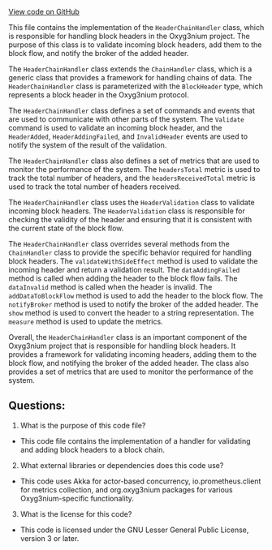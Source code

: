 [View code on GitHub](https://github.com/oxyg3nium/oxyg3nium/flow/src/main/scala/org/oxyg3nium/flow/handler/HeaderChainHandler.scala)

This file contains the implementation of the `HeaderChainHandler` class, which is responsible for handling block headers in the Oxyg3nium project. The purpose of this class is to validate incoming block headers, add them to the block flow, and notify the broker of the added header. 

The `HeaderChainHandler` class extends the `ChainHandler` class, which is a generic class that provides a framework for handling chains of data. The `HeaderChainHandler` class is parameterized with the `BlockHeader` type, which represents a block header in the Oxyg3nium protocol. 

The `HeaderChainHandler` class defines a set of commands and events that are used to communicate with other parts of the system. The `Validate` command is used to validate an incoming block header, and the `HeaderAdded`, `HeaderAddingFailed`, and `InvalidHeader` events are used to notify the system of the result of the validation. 

The `HeaderChainHandler` class also defines a set of metrics that are used to monitor the performance of the system. The `headersTotal` metric is used to track the total number of headers, and the `headersReceivedTotal` metric is used to track the total number of headers received. 

The `HeaderChainHandler` class uses the `HeaderValidation` class to validate incoming block headers. The `HeaderValidation` class is responsible for checking the validity of the header and ensuring that it is consistent with the current state of the block flow. 

The `HeaderChainHandler` class overrides several methods from the `ChainHandler` class to provide the specific behavior required for handling block headers. The `validateWithSideEffect` method is used to validate the incoming header and return a validation result. The `dataAddingFailed` method is called when adding the header to the block flow fails. The `dataInvalid` method is called when the header is invalid. The `addDataToBlockFlow` method is used to add the header to the block flow. The `notifyBroker` method is used to notify the broker of the added header. The `show` method is used to convert the header to a string representation. The `measure` method is used to update the metrics. 

Overall, the `HeaderChainHandler` class is an important component of the Oxyg3nium project that is responsible for handling block headers. It provides a framework for validating incoming headers, adding them to the block flow, and notifying the broker of the added header. The class also provides a set of metrics that are used to monitor the performance of the system.
## Questions: 
 1. What is the purpose of this code file?
- This code file contains the implementation of a handler for validating and adding block headers to a block chain.

2. What external libraries or dependencies does this code use?
- This code uses Akka for actor-based concurrency, io.prometheus.client for metrics collection, and org.oxyg3nium packages for various Oxyg3nium-specific functionality.

3. What is the license for this code?
- This code is licensed under the GNU Lesser General Public License, version 3 or later.